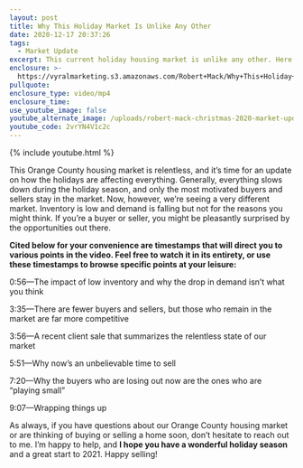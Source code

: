 ```yaml
---
layout: post
title: Why This Holiday Market Is Unlike Any Other
date: 2020-12-17 20:37:26
tags:
  - Market Update
excerpt: This current holiday housing market is unlike any other. Here’s why.
enclosure: >-
  https://vyralmarketing.s3.amazonaws.com/Robert+Mack/Why+This+Holiday+Market+Is+Unlike+Any+Other.mp4
pullquote:
enclosure_type: video/mp4
enclosure_time:
use_youtube_image: false
youtube_alternate_image: /uploads/robert-mack-christmas-2020-market-update-yt.jpg
youtube_code: 2vrYN4V1c2c
---
```


{% include youtube.html %}

This Orange County housing market is relentless, and it’s time for an update on how the holidays are affecting everything. Generally, everything slows down during the holiday season, and only the most motivated buyers and sellers stay in the market. Now, however, we’re seeing a very different market. Inventory is low and demand is falling but not for the reasons you might think. If you’re a buyer or seller, you might be pleasantly surprised by the opportunities out there.&nbsp;

**Cited below for your convenience are timestamps that will direct you to various points in the video. Feel free to watch it in its entirety, or use these timestamps to browse specific points at your leisure:&nbsp;**

0:56—The impact of low inventory and why the drop in demand isn’t what you think

3:35—There are fewer buyers and sellers, but those who remain in the market are far more competitive&nbsp;

3:56—A recent client sale that summarizes the relentless state of our market&nbsp;

5:51—Why now’s an unbelievable time to sell&nbsp;

7:20—Why the buyers who are losing out now are the ones who are “playing small”&nbsp;

9:07—Wrapping things up&nbsp;

As always, if you have questions about our Orange County housing market or are thinking of buying or selling a home soon, don’t hesitate to reach out to me. I’m happy to help, and **I hope you have a wonderful holiday season** and a great start to 2021. Happy selling\!
